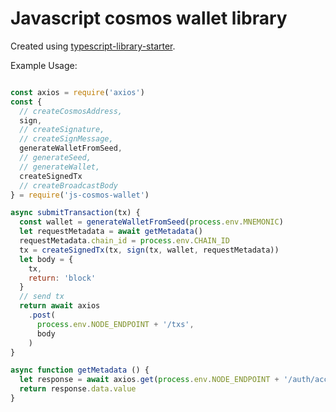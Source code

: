# Javascript cosmos wallet library

Created using [typescript-library-starter](https://github.com/alexjoverm/typescript-library-starter).

Example Usage:
```javascript

const axios = require('axios')
const {
  // createCosmosAddress,
  sign,
  // createSignature,
  // createSignMessage,
  generateWalletFromSeed,
  // generateSeed,
  // generateWallet,
  createSignedTx
  // createBroadcastBody
} = require('js-cosmos-wallet')

async submitTransaction(tx) {
  const wallet = generateWalletFromSeed(process.env.MNEMONIC)
  let requestMetadata = await getMetadata()
  requestMetadata.chain_id = process.env.CHAIN_ID
  tx = createSignedTx(tx, sign(tx, wallet, requestMetadata))
  let body = {
    tx,
    return: 'block'
  }
  // send tx
  return await axios
    .post(
      process.env.NODE_ENDPOINT + '/txs',
      body
    )
}

async function getMetadata () {
  let response = await axios.get(process.env.NODE_ENDPOINT + '/auth/accounts/' + process.env.ADDRESS)
  return response.data.value
}

```
